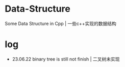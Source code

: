 # Data-Structure
Some Data Structure in Cpp | 一些c++实现的数据结构
# log
  * 23.06.22 binary tree is still not finish | 二叉树未实现
